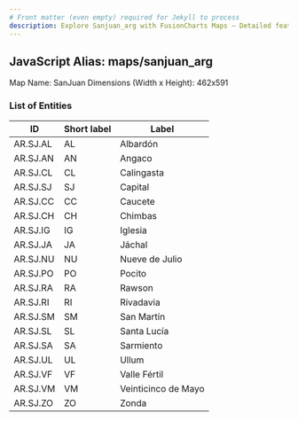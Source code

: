 ```yaml
---
# Front matter (even empty) required for Jekyll to process
description: Explore Sanjuan_arg with FusionCharts Maps – Detailed features for seamless integration. Try now & enhance your data visualization today! 
---
```


## JavaScript Alias: maps/sanjuan_arg

Map Name: SanJuan
Dimensions (Width x Height): 462x591

### List of Entities

ID  | Short label | Label
---|---|---|
AR.SJ.AL  | AL          | Albardón            
AR.SJ.AN  | AN          | Angaco              
AR.SJ.CL  | CL          | Calingasta          
AR.SJ.SJ  | SJ          | Capital             
AR.SJ.CC  | CC          | Caucete             
AR.SJ.CH  | CH          | Chimbas             
AR.SJ.IG  | IG          | Iglesia             
AR.SJ.JA  | JA          | Jáchal              
AR.SJ.NU  | NU          | Nueve de Julio      
AR.SJ.PO  | PO          | Pocito              
AR.SJ.RA  | RA          | Rawson              
AR.SJ.RI  | RI          | Rivadavia           
AR.SJ.SM  | SM          | San Martín          
AR.SJ.SL  | SL          | Santa Lucía         
AR.SJ.SA  | SA          | Sarmiento           
AR.SJ.UL  | UL          | Ullum               
AR.SJ.VF  | VF          | Valle Fértil        
AR.SJ.VM  | VM          | Veinticinco de Mayo 
AR.SJ.ZO  | ZO          | Zonda               
